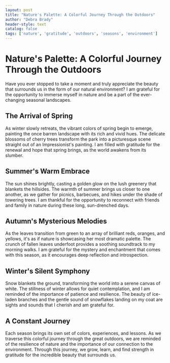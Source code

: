 ```yaml
---
layout: post
title: "Nature's Palette: A Colorful Journey Through the Outdoors"
author: "Debra Brady"
header-style: text
catalog: false
tags: ['nature', 'gratitude', 'outdoors', 'seasons', 'environment']
---
```


# Nature's Palette: A Colorful Journey Through the Outdoors  

Have you ever stopped to take a moment and truly appreciate the beauty that surrounds us in the form of our natural environment? I am grateful for the opportunity to immerse myself in nature and be a part of the ever-changing seasonal landscapes.  

## The Arrival of Spring  

As winter slowly retreats, the vibrant colors of spring begin to emerge, painting the once barren landscape with its rich and vivid hues. The delicate blossoms of cherry trees transform the park into a picturesque scene straight out of an Impressionist's painting. I am filled with gratitude for the renewal and hope that spring brings, as the world awakens from its slumber.  

## Summer's Warm Embrace  

The sun shines brightly, casting a golden glow on the lush greenery that blankets the hillsides. The warmth of summer brings us closer to one another, as we gather for picnics, barbecues, and hikes under the shade of towering trees. I am thankful for the opportunity to reconnect with friends and family in nature during these long, sun-drenched days.  

## Autumn's Mysterious Melodies  

As the leaves transition from green to an array of brilliant reds, oranges, and yellows, it's as if nature is showcasing her most dramatic palette. The crunch of fallen leaves underfoot provides a soothing soundtrack to my morning walks. I am grateful for the mystery and enchantment that comes with this season, as it encourages deep reflection and introspection.  

## Winter's Silent Symphony  

Snow blankets the ground, transforming the world into a serene canvas of white. The stillness of winter allows for quiet contemplation, and I am reminded of the importance of patience and resilience. The beauty of ice-laden branches and the gentle sound of snowflakes landing on my coat are sights and sounds that I cherish and am grateful for.  

## A Constant Journey  

Each season brings its own set of colors, experiences, and lessons. As we traverse this colorful journey through the great outdoors, we are reminded of the resilience of nature and the importance of our connection to the environment. Through this journey, we grow, learn, and find strength in gratitude for the incredible beauty that surrounds us.  

